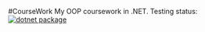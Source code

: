 #CourseWork
My OOP coursework in .NET.
Testing status:
[![dotnet package](https://github.com/TheEmber/CourseWork/actions/workflows/dotnet-test.yml/badge.svg?branch=master&event=check_run)](https://github.com/TheEmber/CourseWork/actions/workflows/dotnet-test.yml)
